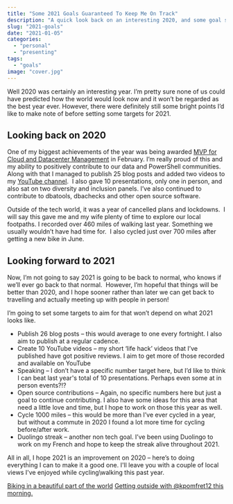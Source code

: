 ```yaml
---
title: "Some 2021 Goals Guaranteed To Keep Me On Track"
description: "A quick look back on an interesting 2020, and some goal setting for 2021."
slug: "2021-goals"
date: "2021-01-05"
categories:
  - "personal"
  - "presenting"
tags:
  - "goals"
image: "cover.jpg"
---
```


Well 2020 was certainly an interesting year. I’m pretty sure none of us could have predicted how the world would look now and it won’t be regarded as the best year ever. However, there were definitely still some bright points I’d like to make note of before setting some targets for 2021.

## Looking back on 2020

One of my biggest achievements of the year was being awarded [MVP for Cloud and Datacenter Management](https://mvp.microsoft.com/en-us/PublicProfile/5003655?fullName=Jess%20Pomfret) in February. I’m really proud of this and my ability to positively contribute to our data and PowerShell communities. Along with that I managed to publish 25 blog posts and added two videos to my [YouTube channel](https://www.youtube.com/channel/UC0D3eA_natUs91YcuPE_tLg).  I also gave 10 presentations, only one in person, and also sat on two diversity and inclusion panels. I’ve also continued to contribute to dbatools, dbachecks and other open source software.

Outside of the tech world, it was a year of cancelled plans and lockdowns.  I will say this gave me and my wife plenty of time to explore our local footpaths. I recorded over 460 miles of walking last year. Something we usually wouldn’t have had time for.  I also cycled just over 700 miles after getting a new bike in June.

## Looking forward to 2021

Now, I’m not going to say 2021 is going to be back to normal, who knows if we’ll ever go back to that normal.  However, I’m hopeful that things will be better than 2020, and I hope sooner rather than later we can get back to travelling and actually meeting up with people in person!

I’m going to set some targets to aim for that won’t depend on what 2021 looks like.

- Publish 26 blog posts – this would average to one every fortnight. I also aim to publish at a regular cadence.
- Create 10 YouTube videos – my short ‘life hack’ videos that I’ve published have got positive reviews. I aim to get more of those recorded and available on YouTube
- Speaking – I don’t have a specific number target here, but I’d like to think I can beat last year's total of 10 presentations. Perhaps even some at in person events?!?
- Open source contributions – Again, no specific numbers here but just a goal to continue contributing. I also have some ideas for this area that need a little love and time, but I hope to work on those this year as well.
- Cycle 1000 miles – this would be more than I’ve ever cycled in a year, but without a commute in 2020 I found a lot more time for cycling before/after work.
- Duolingo streak – another non tech goal. I’ve been using Duolingo to work on my French and hope to keep the streak alive throughout 2021.

All in all, I hope 2021 is an improvement on 2020 – here’s to doing everything I can to make it a good one. I'll leave you with a couple of local views I've enjoyed while cycling\walking this past year.

[Biking in a beautiful part of the world](https://www.instagram.com/p/CDhAVEXBjLq)
[Getting outside with @kpomfret12 this morning.](https://www.instagram.com/p/CAP8ta7huch/)
